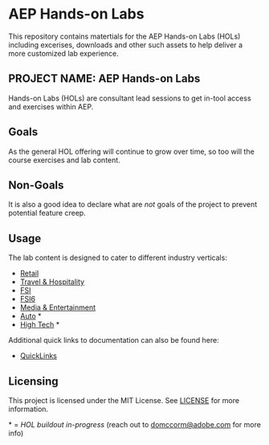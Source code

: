 # AEP Hands-on Labs

This repository contains matertials for the AEP Hands-on Labs (HOLs) including excerises, downloads
and other such assets to help deliver a more customized lab experience. 

## PROJECT NAME: AEP Hands-on Labs

Hands-on Labs (HOLs) are consultant lead sessions to get in-tool access and exercises within AEP.

## Goals

As the general HOL offering will continue to grow over time, so too will the course
exercises and lab content.

## Non-Goals

It is also a good idea to declare what are _not_ goals of the project to prevent
potential feature creep.

## Usage

The lab content is designed to cater to different industry verticals:

 - [Retail](https://github.com/adobe/AEP-Hands-on-Labs/tree/master/labs/retail/)
 - [Travel & Hospitality](https://github.com/adobe/AEP-Hands-on-Labs/tree/master/labs/travel/)
 - [FSI](https://github.com/adobe/AEP-Hands-on-Labs/tree/master/labs/fsi/)
 - [FSI6](https://github.com/adobe/AEP-Hands-on-Labs/tree/master/labs/fsi6/)
 - [Media & Entertainment](https://github.com/adobe/AEP-Hands-on-Labs/tree/master/labs/media/)
 - [Auto](https://github.com/adobe/AEP-Hands-on-Labs/tree/master/labs/auto/) *
 - [High Tech](https://github.com/adobe/AEP-Hands-on-Labs/tree/master/labs/tech/) *

Additional quick links to documentation can also be found here:

 - [QuickLinks](https://github.com/adobe/AEP-Hands-on-Labs/tree/master/labs/quicklinks/README.md)

## Licensing

This project is licensed under the MIT License. See [LICENSE](LICENSE) for more information.

\* = *HOL buildout in-progress* (reach out to domccorm@adobe.com for more info)
